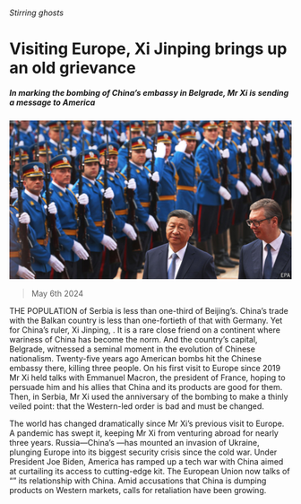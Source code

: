 ###### Stirring ghosts

# Visiting Europe, Xi Jinping brings up an old grievance 

##### In marking the bombing of China’s embassy in Belgrade, Mr Xi is sending a message to America 

![image](images/20240511_CNP002.jpg) 

> May 6th 2024 

THE POPULATION of Serbia is less than one-third of Beijing’s. China’s trade with the Balkan country is less than one-fortieth of that with Germany. Yet for China’s ruler, Xi Jinping, . It is a rare close friend on a continent where wariness of China has become the norm. And the country’s capital, Belgrade, witnessed a seminal moment in the evolution of Chinese nationalism. Twenty-five years ago American bombs hit the Chinese embassy there, killing three people. On his first visit to Europe since 2019 Mr Xi held talks with Emmanuel Macron, the president of France, hoping to persuade him and his allies that China and its products are good for them. Then, in Serbia, Mr Xi used the anniversary of the bombing to make a thinly veiled point: that the Western-led order is bad and must be changed.

The world has changed dramatically since Mr Xi’s previous visit to Europe. A pandemic has swept it, keeping Mr Xi from venturing abroad for nearly three years. Russia—China’s —has mounted an invasion of Ukraine, plunging Europe into its biggest security crisis since the cold war. Under President Joe Biden, America has ramped up a tech war with China aimed at curtailing its access to cutting-edge kit. The European Union now talks of “” its relationship with China. Amid accusations that China is dumping products on Western markets, calls for retaliation have been growing. 

